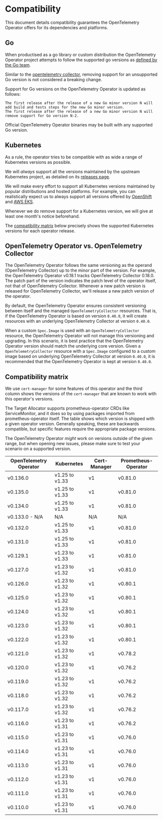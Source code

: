 # Compatibility

This document details compatibility guarantees the OpenTelemetry Operator offers for its dependencies and platforms.

## Go

When productised as a go library or custom distribution the OpenTelemetry Operator project attempts to follow the supported go versions as [defined by the Go team](https://go.dev/doc/devel/release#policy).

Similar to the [opentelemetry collector](https://github.com/open-telemetry/opentelemetry-collector?tab=readme-ov-file#compatibility), removing support for an unsupported Go version is not considered a breaking change.

Support for Go versions on the OpenTelemetry Operator is updated as follows:

    The first release after the release of a new Go minor version N will add build and tests steps for the new Go minor version.
    The first release after the release of a new Go minor version N will remove support for Go version N-2.

Official OpenTelemetry Operator binaries may be built with any supported Go version.

## Kubernetes

As a rule, the operator tries to be compatible with as wide a range of Kubernetes versions as possible.

We will *always* support all the versions maintained by the upstream Kubernetes project, as detailed on its [releases page][kubernetes_releases].

We will make every effort to support all Kubernetes versions maintained by popular distributions and hosted platforms. For example, you can realistically expect us to always support all versions offered by [OpenShift][openshift_support] and [AWS EKS][aws_support].

Whenever we do remove support for a Kubernetes version, we will give at least one month's notice beforehand.

The [compatibility matrix](#compatibility-matrix) below precisely shows the supported Kubernetes versions for each operator release.

## OpenTelemetry Operator vs. OpenTelemetry Collector

The OpenTelemetry Operator follows the same versioning as the operand (OpenTelemetry Collector) up to the minor part of the version. For example, the OpenTelemetry Operator v0.18.1 tracks OpenTelemetry Collector 0.18.0. The patch part of the version indicates the patch level of the operator itself, not that of OpenTelemetry Collector. Whenever a new patch version is released for OpenTelemetry Collector, we'll release a new patch version of the operator.

By default, the OpenTelemetry Operator ensures consistent versioning between itself and the managed `OpenTelemetryCollector` resources. That is, if the OpenTelemetry Operator is based on version `0.40.0`, it will create resources with an underlying OpenTelemetry Collector at version `0.40.0`.

When a custom `Spec.Image` is used with an `OpenTelemetryCollector` resource, the OpenTelemetry Operator will not manage this versioning and upgrading. In this scenario, it is best practice that the OpenTelemetry Operator version should match the underlying core version. Given a `OpenTelemetryCollector` resource with a `Spec.Image` configured to a custom image based on underlying OpenTelemetry Collector at version `0.40.0`, it is recommended that the OpenTelemetry Operator is kept at version `0.40.0`.

## Compatibility matrix

We use `cert-manager` for some features of this operator and the third column shows the versions of the `cert-manager` that are known to work with this operator's versions.

The Target Allocator supports prometheus-operator CRDs like ServiceMonitor, and it does so by using packages imported from prometheus-operator itself. The table shows which version is shipped with a given operator version.
Generally speaking, these are backwards compatible, but specific features require the appropriate package versions.

The OpenTelemetry Operator _might_ work on versions outside of the given range, but when opening new issues, please make sure to test your scenario on a supported version.

| OpenTelemetry Operator | Kubernetes     | Cert-Manager | Prometheus-Operator |
|------------------------|----------------|--------------|---------------------|
| v0.136.0               | v1.25 to v1.33 | v1           | v0.81.0             |
| v0.135.0               | v1.25 to v1.33 | v1           | v0.81.0             |
| v0.134.0               | v1.25 to v1.33 | v1           | v0.81.0             |
| v0.133.0  - N/A        | N/A            | N/A          | N/A                 |
| v0.132.0               | v1.25 to v1.33 | v1           | v0.81.0             |
| v0.131.0               | v1.25 to v1.33 | v1           | v0.81.0             |
| v0.129.1               | v1.23 to v1.33 | v1           | v0.81.0             |
| v0.127.0               | v1.23 to v1.32 | v1           | v0.81.0             |
| v0.126.0               | v1.23 to v1.32 | v1           | v0.80.1             |
| v0.125.0               | v1.23 to v1.32 | v1           | v0.80.1             |
| v0.124.0               | v1.23 to v1.32 | v1           | v0.80.1             |
| v0.123.0               | v1.23 to v1.32 | v1           | v0.80.1             |
| v0.122.0               | v1.23 to v1.32 | v1           | v0.80.1             |
| v0.121.0               | v1.23 to v1.32 | v1           | v0.78.2             |
| v0.120.0               | v1.23 to v1.32 | v1           | v0.76.2             |
| v0.119.0               | v1.23 to v1.32 | v1           | v0.76.2             |
| v0.118.0               | v1.23 to v1.32 | v1           | v0.76.2             |
| v0.117.0               | v1.23 to v1.32 | v1           | v0.76.2             |
| v0.116.0               | v1.23 to v1.31 | v1           | v0.76.2             |
| v0.115.0               | v1.23 to v1.31 | v1           | v0.76.0             |
| v0.114.0               | v1.23 to v1.31 | v1           | v0.76.0             |
| v0.113.0               | v1.23 to v1.31 | v1           | v0.76.0             |
| v0.112.0               | v1.23 to v1.31 | v1           | v0.76.0             |
| v0.111.0               | v1.23 to v1.31 | v1           | v0.76.0             |
| v0.110.0               | v1.23 to v1.31 | v1           | v0.76.0             |

[kubernetes_releases]: https://kubernetes.io/releases/
[openshift_support]: https://access.redhat.com/support/policy/updates/openshift
[aws_support]: https://docs.aws.amazon.com/eks/latest/userguide/kubernetes-versions.html

